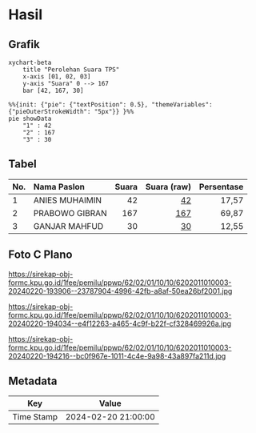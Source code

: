 # Hasil

## Grafik

```mermaid
xychart-beta
    title "Perolehan Suara TPS"
    x-axis [01, 02, 03]
    y-axis "Suara" 0 --> 167
    bar [42, 167, 30]
```

```mermaid
%%{init: {"pie": {"textPosition": 0.5}, "themeVariables": {"pieOuterStrokeWidth": "5px"}} }%%
pie showData
    "1" : 42
    "2" : 167
    "3" : 30
```

## Tabel

| No. | Nama Paslon    | Suara | Suara (raw) | Persentase |
|:--- |:-------------- | -----:| -----------:| ----------:|
| 1   | ANIES MUHAIMIN | 42    | [42][p-1]   | 17,57      |
| 2   | PRABOWO GIBRAN | 167   | [167][p-2]  | 69,87      |
| 3   | GANJAR MAHFUD  | 30    | [30][p-3]   | 12,55      |


[p-1]: https://github.com/gigit-pemilu/pemilu-2024-62-kalimantan-tengah/blob/main/pilpres/hitung-suara/sub/62-kalimantan-tengah/sub/02-kotawaringin-timur/sub/01-kota-besi/sub/1010-kota-besi-hilir/sub/003-tps/sub/paslon-1.txt
[p-2]: https://github.com/gigit-pemilu/pemilu-2024-62-kalimantan-tengah/blob/main/pilpres/hitung-suara/sub/62-kalimantan-tengah/sub/02-kotawaringin-timur/sub/01-kota-besi/sub/1010-kota-besi-hilir/sub/003-tps/sub/paslon-2.txt
[p-3]: https://github.com/gigit-pemilu/pemilu-2024-62-kalimantan-tengah/blob/main/pilpres/hitung-suara/sub/62-kalimantan-tengah/sub/02-kotawaringin-timur/sub/01-kota-besi/sub/1010-kota-besi-hilir/sub/003-tps/sub/paslon-3.txt

## Foto C Plano

https://sirekap-obj-formc.kpu.go.id/1fee/pemilu/ppwp/62/02/01/10/10/6202011010003-20240220-193906--23787904-4996-42fb-a8af-50ea26bf2001.jpg

https://sirekap-obj-formc.kpu.go.id/1fee/pemilu/ppwp/62/02/01/10/10/6202011010003-20240220-194034--e4f12263-a465-4c9f-b22f-cf328469926a.jpg

https://sirekap-obj-formc.kpu.go.id/1fee/pemilu/ppwp/62/02/01/10/10/6202011010003-20240220-194216--bc0f967e-1011-4c4e-9a98-43a897fa211d.jpg


## Metadata

| Key        | Value               |
| ---------- | ------------------- |
| Time Stamp | 2024-02-20 21:00:00 |



